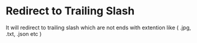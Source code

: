 # Redirect to Trailing Slash

It will redirect to trailing slash which are not ends with extention like ( .jpg, .txt, .json etc )
